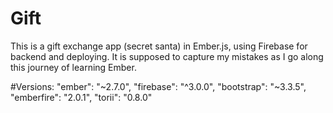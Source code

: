 # Gift

This is a gift exchange app (secret santa) in Ember.js, using Firebase for backend and deploying.
It is supposed to capture my mistakes as I go along this journey of learning Ember.

#Versions:
"ember": "~2.7.0",
"firebase": "^3.0.0",
"bootstrap": "~3.3.5",
"emberfire": "2.0.1",
"torii": "0.8.0"


